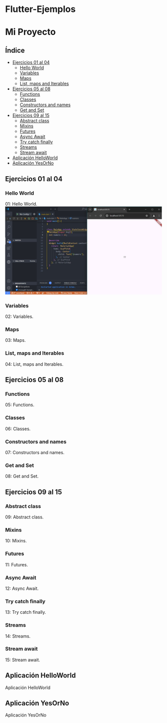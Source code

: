 # Flutter-Ejemplos
# Mi Proyecto

## Índice
- [Ejercicios 01 al 04](#ejercicios-01-al-04)
  - [Hello World](#hello-world)
  - [Variables](#variables)
  - [Maps](#maps)
  - [List, maps and Iterables](#list-maps-and-iterables)
- [Ejercicios 05 al 08](#ejercicios-05-al-08)
  - [Functions](#functions)
  - [Classes](#classes)
  - [Constructors and names](#constructors-and-names)
  - [Get and Set](#get-and-set)
- [Ejercicios 09 al 15](#ejercicios-09-al-15)
  - [Abstract class](#abstract-class)
  - [Mixins](#mixins)
  - [Futures](#futures)
  - [Async Await](#async-await)
  - [Try catch finally](#try-catch-finally)
  - [Streams](#streams)
  - [Stream await](#stream-await)
- [Aplicación HelloWorld](#aplicación-helloworld)
- [Aplicación YesOrNo](#aplicación-yesorno)

## Ejercicios 01 al 04
### Hello World
01: Hello World. 
![Texto alternativo](Imagenes/jelloword.jpeg)

### Variables
02: Variables. 

### Maps
03: Maps. 

### List, maps and Iterables
04: List, maps and Iterables. 

## Ejercicios 05 al 08
### Functions
05: Functions. 

### Classes
06: Classes. 

### Constructors and names
07: Constructors and names. 

### Get and Set
08: Get and Set. 

## Ejercicios 09 al 15
### Abstract class
09: Abstract class. 

### Mixins
10: Mixins. 

### Futures
11: Futures. 

### Async Await
12: Async Await. 

### Try catch finally
13: Try catch finally. 

### Streams
14: Streams. 

### Stream await
15: Stream await. 

## Aplicación HelloWorld
Aplicación HelloWorld 

## Aplicación YesOrNo
Aplicación YesOrNo 
